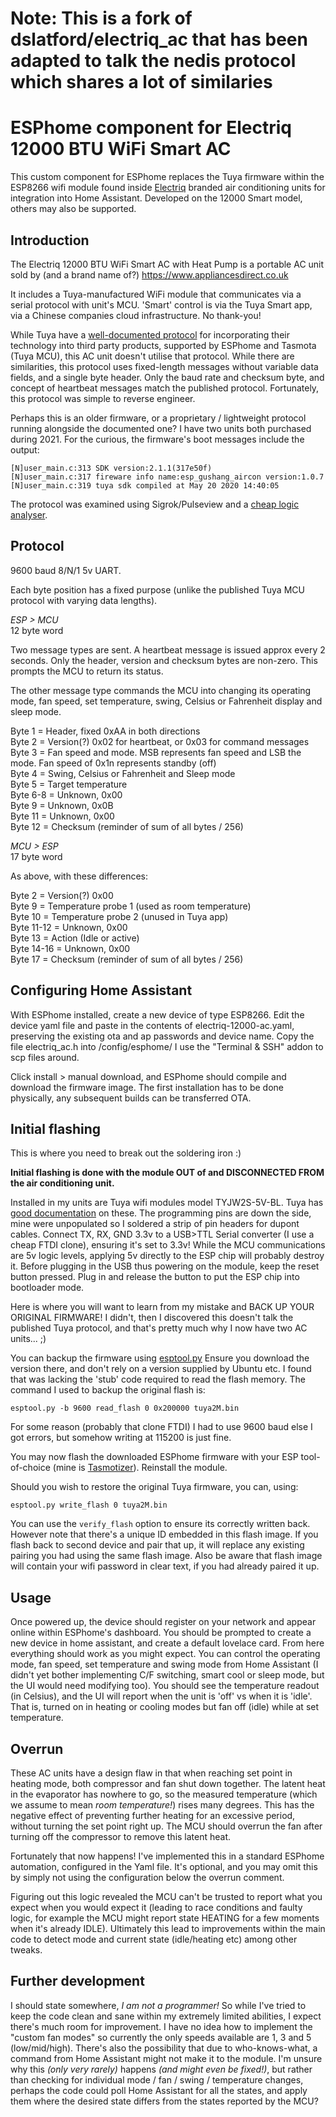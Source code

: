 # Note: This is a fork of dslatford/electriq_ac that has been adapted to talk the nedis protocol which shares a lot of similaries

# ESPhome component for Electriq 12000 BTU WiFi Smart AC

This custom component for ESPhome replaces the Tuya firmware within the ESP8266 wifi module found inside [Electriq](https://www.electriq.co.uk) branded air conditioning units for integration into Home Assistant. Developed on the 12000 Smart model, others may also be supported.

## Introduction

The Electriq 12000 BTU WiFi Smart AC with Heat Pump is a portable AC unit sold by (and a brand name of?) https://www.appliancesdirect.co.uk

It includes a Tuya-manufactured WiFi module that communicates via a serial protocol with unit's MCU. 'Smart' control is via the Tuya Smart app, via a Chinese companies cloud infrastructure. No thank-you!

While Tuya have a [well-documented protocol](https://developer.tuya.com) for incorporating their technology into third party products, supported by ESPhome and Tasmota (Tuya MCU), this AC unit doesn't utilise that protocol. While there are similarities, this protocol uses fixed-length messages without variable data fields, and a single byte header. Only the baud rate and checksum byte, and concept of heartbeat messages match the published protocol. Fortunately, this protocol was simple to reverse engineer.

Perhaps this is an older firmware, or a proprietary / lightweight protocol running alongside the documented one? I have two units both purchased during 2021. For the curious, the firmware's boot messages include the output:

```
[N]user_main.c:313 SDK version:2.1.1(317e50f)
[N]user_main.c:317 fireware info name:esp_gushang_aircon version:1.0.7
[N]user_main.c:319 tuya sdk compiled at May 20 2020 14:40:05
```
The protocol was examined using Sigrok/Pulseview and a [cheap logic analyser](https://hobbycomponents.com/testing/243-hobby-components-usb-8ch-24mhz-8-channel-logic-analyser).

## Protocol

9600 baud 8/N/1 5v UART.

Each byte position has a fixed purpose (unlike the published Tuya MCU protocol with varying data lengths).

*ESP > MCU*  
12 byte word

Two message types are sent. A heartbeat message is issued approx every 2 seconds. Only the header, version and checksum bytes are non-zero. This prompts the MCU to return its status.

The other message type commands the MCU into changing its operating mode, fan speed, set temperature, swing, Celsius or Fahrenheit display and sleep mode.

Byte 1 = Header, fixed 0xAA in both directions  
Byte 2 = Version(?) 0x02 for heartbeat, or 0x03 for command messages  
Byte 3 = Fan speed and mode. MSB represents fan speed and LSB the mode. Fan speed of 0x1n represents standby (off)  
Byte 4 = Swing, Celsius or Fahrenheit and Sleep mode  
Byte 5 = Target temperature  
Byte 6-8 = Unknown, 0x00  
Byte 9 = Unknown, 0x0B  
Byte 11 = Unknown, 0x00  
Byte 12 = Checksum (reminder of sum of all bytes / 256)  

*MCU > ESP*  
17 byte word

As above, with these differences:

Byte 2 = Version(?) 0x00  
Byte 9 = Temperature probe 1 (used as room temperature)  
Byte 10 = Temperature probe 2 (unused in Tuya app)  
Byte 11-12 = Unknown, 0x00  
Byte 13 = Action (Idle or active)  
Byte 14-16 = Unknown, 0x00  
Byte 17 = Checksum (reminder of sum of all bytes / 256)  

## Configuring Home Assistant

With ESPhome installed, create a new device of type ESP8266. Edit the device yaml file and paste in the contents of electriq-12000-ac.yaml, preserving the existing ota and ap passwords and device name. Copy the file electriq_ac.h into /config/esphome/ I use the "Terminal & SSH" addon to scp files around.

Click install > manual download, and ESPhome should compile and download the firmware image. The first installation has to be done physically, any subsequent builds can be transferred OTA.

## Initial flashing

This is where you need to break out the soldering iron :)

**Initial flashing is done with the module OUT of and DISCONNECTED FROM the air conditioning unit.**

Installed in my units are Tuya wifi modules model TYJW2S-5V-BL. Tuya has [good documentation](https://developer.tuya.com/en/docs/iot/wifijw2s5vmodule?id=K9605srhjahvz) on these. The programming pins are down the side, mine were unpopulated so I soldered a strip of pin headers for dupont cables. Connect TX, RX, GND 3.3v to a USB>TTL Serial converter (I use a cheap FTDI clone), ensuring it's set to 3.3v! While the MCU communications are 5v logic levels, applying 5v directly to the ESP chip will probably destroy it. Before plugging in the USB thus powering on the module, keep the reset button pressed. Plug in and release the button to put the ESP chip into bootloader mode.

Here is where you will want to learn from my mistake and BACK UP YOUR ORIGINAL FIRMWARE! I didn't, then I discovered this doesn't talk the published Tuya protocol, and that's pretty much why I now have two AC units... ;)

You can backup the firmware using [esptool.py](https://github.com/espressif/esptool) Ensure you download the version there, and don't rely on a version supplied by Ubuntu etc. I found that was lacking the 'stub' code required to read the flash memory. The command I used to backup the original flash is:

```
esptool.py -b 9600 read_flash 0 0x200000 tuya2M.bin
```
For some reason (probably that clone FTDI) I had to use 9600 baud else I got errors, but somehow writing at 115200 is just fine.

You may now flash the downloaded ESPhome firmware with your ESP tool-of-choice (mine is [Tasmotizer](https://github.com/tasmota/tasmotizer)). Reinstall the module.

Should you wish to restore the original Tuya firmware, you can, using:

```
esptool.py write_flash 0 tuya2M.bin
```

You can use the `verify_flash` option to ensure its correctly written back. However note that there's a unique ID embedded in this flash image. If you flash back to second device and pair that up, it will replace any existing pairing you had using the same flash image. Also be aware that flash image will contain your wifi password in clear text, if you had already paired it up.

## Usage

Once powered up, the device should register on your network and appear online within ESPhome's dashboard. You should be prompted to create a new device in home assistant, and create a default lovelace card. From here everything should work as you might expect. You can control the operating mode, fan speed, set temperature and swing mode from Home Assistant (I didn't yet bother implementing C/F switching, smart cool or sleep mode, but the UI would need modifying too). You should see the temperature readout (in Celsius), and the UI will report when the unit is 'off' vs when it is 'idle'. That is, turned on in heating or cooling modes but fan off (idle) while at set temperature.

## Overrun

These AC units have a design flaw in that when reaching set point in heating mode, both compressor and fan shut down together. The latent heat in the evaporator has nowhere to go, so the measured temperature (which we assume to mean *room temperature!*) rises many degrees. This has the negative effect of preventing further heating for an excessive period, without turning the set point right up. The MCU should overrun the fan after turning off the compressor to remove this latent heat.

Fortunately that now happens! I've implemented this in a standard ESPhome automation, configured in the Yaml file. It's optional, and you may omit this by simply not using the configuration below the overrun comment.

Figuring out this logic revealed the MCU can't be trusted to report what you expect when you would expect it (leading to race conditions and faulty logic, for example the MCU might report state HEATING for a few moments when it's already IDLE). Ultimately this lead to improvements within the main code to detect mode and current state (idle/heating etc) among other tweaks.

## Further development

I should state somewhere, *I am not a programmer!* So while I've tried to keep the code clean and sane within my extremely limited abilities, I expect there's much room for improvement. I have no idea how to implement the "custom fan modes" so currently the only speeds available are 1, 3 and 5 (low/mid/high). There's also the possibility that due to who-knows-what, a command from Home Assistant might not make it to the module. I'm unsure why this *(only very rarely)* happens *(and might even be fixed!)*, but rather than checking for individual mode / fan / swing / temperature changes, perhaps the code could poll Home Assistant for all the states, and apply them where the desired state differs from the states reported by the MCU?